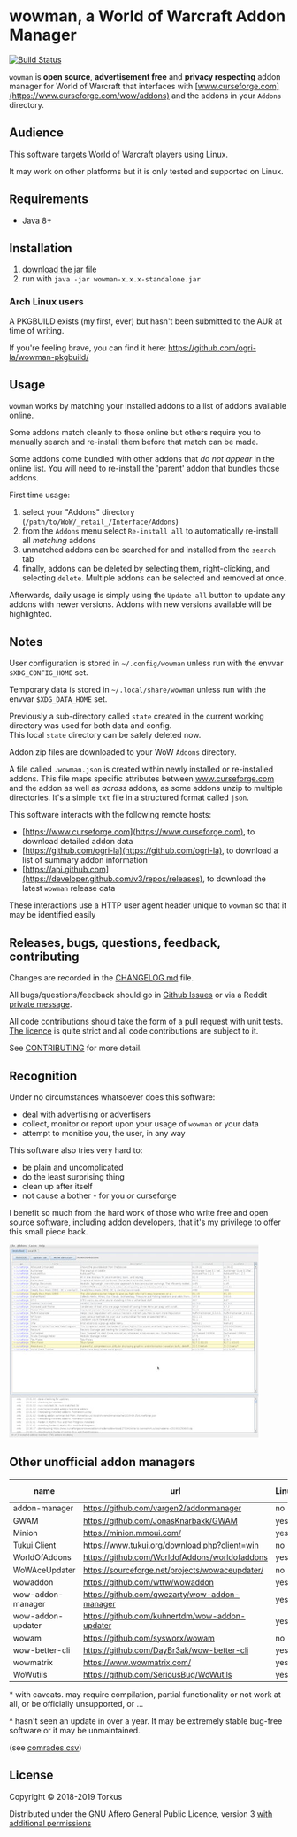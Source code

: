 # wowman, a World of Warcraft Addon Manager

[![Build Status](https://travis-ci.org/ogri-la/wowman.svg?branch=master)](https://travis-ci.org/ogri-la/wowman)

`wowman` is **open source**, **advertisement free** and **privacy respecting** addon manager for World of Warcraft that 
interfaces with [www.curseforge.com](https://www.curseforge.com/wow/addons) and the addons in your `Addons` directory.

## Audience

This software targets World of Warcraft players using Linux.

It may work on other platforms but it is only tested and supported on Linux.

## Requirements

* Java 8+

## Installation

1. [download the jar](https://github.com/ogri-la/wowman/releases/download/0.5.0/wowman-0.5.0-standalone.jar) file
2. run with `java -jar wowman-x.x.x-standalone.jar`

### Arch Linux users

A PKGBUILD exists (my first, ever) but hasn't been submitted to the AUR at time of writing.

If you're feeling brave, you can find it here: https://github.com/ogri-la/wowman-pkgbuild/

## Usage

`wowman` works by matching your installed addons to a list of addons available online.

Some addons match cleanly to those online but others require you to manually search and re-install them before that 
match can be made.

Some addons come bundled with other addons that *do not appear* in the online list. You will need to re-install the 
'parent' addon that bundles those addons.

First time usage:

1. select your "Addons" directory (`/path/to/WoW/_retail_/Interface/Addons`)
2. from the `Addons` menu select `Re-install all` to automatically re-install all *matching* addons
3. unmatched addons can be searched for and installed from the `search` tab
4. finally, addons can be deleted by selecting them, right-clicking, and selecting `delete`. Multiple addons can be 
selected and removed at once.

Afterwards, daily usage is simply using the `Update all` button to update any addons with newer versions. 
Addons with new versions available will be highlighted.

## Notes

User configuration is stored in `~/.config/wowman` unless run with the envvar `$XDG_CONFIG_HOME` set.

Temporary data is stored in `~/.local/share/wowman` unless run with the envvar `$XDG_DATA_HOME` set.

Previously a sub-directory called `state` created in the current working directory was used for both data and config.  
This local `state` directory can be safely deleted now.

Addon zip files are downloaded to your WoW `Addons` directory.

A file called `.wowman.json` is created within newly installed or re-installed addons. This file maps specific 
attributes between www.curseforge.com and the addon as well as *across* addons, as some addons unzip to multiple 
directories. It's a simple `txt` file in a structured format called `json`.

This software interacts with the following remote hosts:

* [https://www.curseforge.com](https://www.curseforge.com), to download detailed addon data
* [https://github.com/ogri-la](https://github.com/ogri-la), to download a list of summary addon information
* [https://api.github.com](https://developer.github.com/v3/repos/releases), to download the latest `wowman` release data

These interactions use a HTTP user agent header unique to `wowman` so that it may be identified easily

## Releases, bugs, questions, feedback, contributing

Changes are recorded in the [CHANGELOG.md](CHANGELOG.md) file.

All bugs/questions/feedback should go in [Github Issues](https://github.com/ogri-la/wowman/issues) or 
via a Reddit [private message](https://www.reddit.com/message/compose/?to=torkus-jr&subject=wowman).

All code contributions should take the form of a pull request with unit tests.  
[The licence](LICENCE.txt) is quite strict and all code contributions are subject to it.

See [CONTRIBUTING](CONTRIBUTING.md) for more detail.

## Recognition

Under no circumstances whatsoever does this software:

* deal with advertising or advertisers
* collect, monitor or report upon your usage of `wowman` or your data
* attempt to monitise you, the user, in any way

This software also tries very hard to:

* be plain and uncomplicated
* do the least surprising thing
* clean up after itself
* not cause a bother - for you *or* curseforge

I benefit so much from the hard work of those who write free and open source software, including addon developers, 
that it's my privilege to offer this small piece back.

[![wowman version 0.5.0](screenshot-0.5.0-thumbnail.jpg)](screenshot-0.5.0.png?raw=true)

## Other unofficial addon managers

| name              | url                                             | Linux | Mac  | Windows | maintained? | f/oss? | source available? | ads? | EULA? | language   | 
|-------------------|-------------------------------------------------|-------|------|---------|-------------|--------|-------------------|------|-------|------------| 
| addon-manager     | https://github.com/vargen2/addonmanager         | no    | no   | yes*    | no          | yes    | yes               | no   | no    | java       | 
| GWAM              | https://github.com/JonasKnarbakk/GWAM           | yes*  | yes* | yes*    | no^         | yes    | yes               | no   | no    | c++        | 
| Minion            | https://minion.mmoui.com/                       | yes*  | yes  | yes     | yes         | no     | no                | yes  | yes   | java       | 
| Tukui Client      | https://www.tukui.org/download.php?client=win   | no    | no   | yes     | yes         | no     | no                | ?    | ?     | ?          | 
| WorldOfAddons     | https://github.com/WorldofAddons/worldofaddons  | yes*  | yes* | yes     | yes         | yes    | yes               | no   | no    | javascript | 
| WoWAceUpdater     | https://sourceforge.net/projects/wowaceupdater/ | no    | no   | yes     | no          | yes    | yes               | ?    | ?     | ?          | 
| wowaddon          | https://github.com/wttw/wowaddon                | yes   | yes  | yes     | no^         | yes    | yes               | no   | no    | go         | 
| wow-addon-manager | https://github.com/qwezarty/wow-addon-manager   | yes*  | no   | no      | yes         | yes    | yes               | no   | no    | python     | 
| wow-addon-updater | https://github.com/kuhnertdm/wow-addon-updater  | yes*  | yes  | yes     | no^         | yes    | yes               | no   | no    | python     | 
| wowam             | https://github.com/sysworx/wowam                | no    | yes  | yes     | no^         | no     | yes               | no   | yes*  | xojo       | 
| wow-better-cli    | https://github.com/DayBr3ak/wow-better-cli      | yes*  | yes* | yes*    | no^         | yes    | yes               | no   | no    | javascript | 
| wowmatrix         | https://www.wowmatrix.com/                      | yes   | yes  | yes     | yes         | no     | no                | yes  | yes   | ?          | 
| WoWutils          | https://github.com/SeriousBug/WoWutils          | yes   | no   | no      | no          | yes    | yes               | no   | no    | bash       | 

\* with caveats. may require compilation, partial functionality or not work at all, or be officially unsupported, or ...

\^ hasn't seen an update in over a year. It may be extremely stable bug-free software or it may be unmaintained.

(see [comrades.csv](comrades.csv))

## License

Copyright © 2018-2019 Torkus

Distributed under the GNU Affero General Public Licence, version 3 [with additional permissions](LICENCE.txt#L665)
